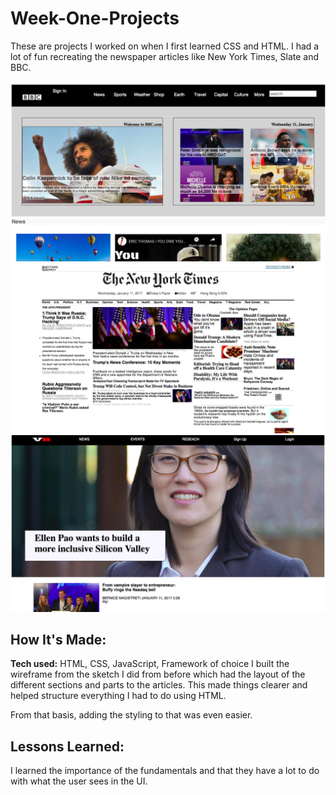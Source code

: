 # Week-One-Projects
These are projects I worked on when I first learned CSS and HTML. I had a lot of fun recreating the newspaper articles like New York Times, Slate and BBC.



![alt tag](BBC-SS.png)
![alt tag](NYT-SS.png)
![alt tag](VentureBeat-SS.png)

## How It's Made:

**Tech used:** HTML, CSS, JavaScript, Framework of choice
I built the wireframe from the sketch I did from before which had the layout of the different sections and parts to the articles. This made things clearer and helped structure everything I had to do using HTML.

From that basis, adding the styling to that was even easier. 



## Lessons Learned:
I learned the importance of the fundamentals and that they have a lot to do with what the user sees in the UI.
